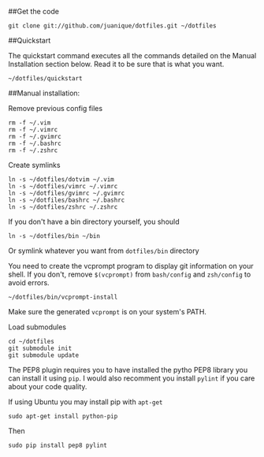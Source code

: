 ##Get the code

    git clone git://github.com/juanique/dotfiles.git ~/dotfiles

##Quickstart

The quickstart command executes all the commands detailed on the Manual Installation section below. Read it to be sure that is what you want.

    ~/dotfiles/quickstart

##Manual installation:

Remove previous config files

    rm -f ~/.vim
    rm -f ~/.vimrc
    rm -f ~/.gvimrc
    rm -f ~/.bashrc
    rm -f ~/.zshrc

Create symlinks

    ln -s ~/dotfiles/dotvim ~/.vim
    ln -s ~/dotfiles/vimrc ~/.vimrc
    ln -s ~/dotfiles/gvimrc ~/.gvimrc
    ln -s ~/dotfiles/bashrc ~/.bashrc
    ln -s ~/dotfiles/zshrc ~/.zshrc

If you don't have a bin directory yourself, you should

    ln -s ~/dotfiles/bin ~/bin

Or symlink whatever you want from `dotfiles/bin` directory

You need to create the vcprompt program to display git information on your shell. If you don't, remove `$(vcprompt)` from `bash/config` and `zsh/config` to avoid errors.

    ~/dotfiles/bin/vcprompt-install

Make sure the generated `vcprompt` is on your system's PATH.

Load submodules

    cd ~/dotfiles
    git submodule init
    git submodule update

The PEP8 plugin requires you to have installed the pytho PEP8 library you can install it using `pip`. I would also recomment you install `pylint` if you care about your code quality.

If using Ubuntu you may install pip with `apt-get`

    sudo apt-get install python-pip

Then

    sudo pip install pep8 pylint
